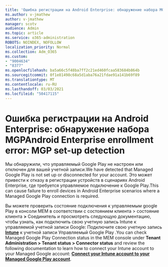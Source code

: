```yaml
---
title: 'Ошибка регистрации на Android Enterprise: обнаружение набора MGP'
ms.author: v-jmathew
author: v-jmathew
manager: scotv
audience: Admin
ms.topic: article
ms.service: o365-administration
ROBOTS: NOINDEX, NOFOLLOW
localization_priority: Normal
ms.collection: Adm_O365
ms.custom:
- "9004634"
- "8377"
ms.openlocfilehash: ba5a66c5f48ba7ff2c21ed460fcaa583684b864b
ms.sourcegitcommit: 0f1e81498c68a5d1aba76a21fdae91a141b69f89
ms.translationtype: MT
ms.contentlocale: ru-RU
ms.lasthandoff: 03/03/2021
ms.locfileid: "50417115"
---
```

# <a name="android-enterprise-enrollment-error-mgp-set-up-detection"></a><span data-ttu-id="ba89d-102">Ошибка регистрации на Android Enterprise: обнаружение набора MGP</span><span class="sxs-lookup"><span data-stu-id="ba89d-102">Android Enterprise enrollment error: MGP set-up detection</span></span>

<span data-ttu-id="ba89d-103">Мы обнаружили, что управляемый Google Play не настроен или отключен для вашей учетной записи.</span><span class="sxs-lookup"><span data-stu-id="ba89d-103">We have detected that Managed Google Play is not set up or disconnected for your account.</span></span> <span data-ttu-id="ba89d-104">Это может привести к отказу в регистрации устройств в сценариях Android Enterprise, где требуется управляемое подключение к Google Play.</span><span class="sxs-lookup"><span data-stu-id="ba89d-104">This can cause failure to enroll devices in Android Enterprise scenarios where a Managed Google Play connection is required.</span></span>

<span data-ttu-id="ba89d-105">Вы можете проверить состояние подключения к управляемым google Play в консоли MEM в соответствии с состоянием клиента > состояние клиента **>** Соединитель и просмотреть следующую документацию, чтобы узнать, как подключить свою учетную запись Intune к управляемой учетной записи Google: Подключите свою учетную запись **[Intune](https://docs.microsoft.com/mem/intune/enrollment/connect-intune-android-enterprise)** к учетной записи Управляемый Google Play .</span><span class="sxs-lookup"><span data-stu-id="ba89d-105">You can check Managed Google Play Connection status in the MEM console under **Tenant Administration > Tenant status > Connector status** and review the following documentation to learn how to connect your Intune account to your Managed Google account: **[Connect your Intune account to your Managed Google Play account](https://docs.microsoft.com/mem/intune/enrollment/connect-intune-android-enterprise)**.</span></span>
